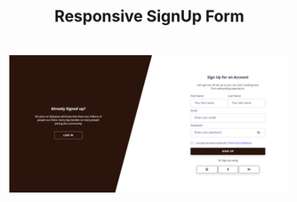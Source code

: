 <h1 align="center">Responsive SignUp Form</h1>
<br><br>

<img src="/Responsive SignUp Form/demo.png"/>
